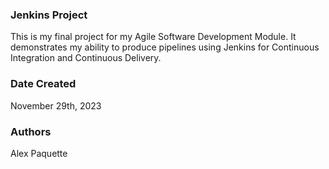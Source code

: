 ### Jenkins Project
This is my final project for my Agile Software Development Module. It demonstrates my ability to produce pipelines using Jenkins for Continuous Integration and Continuous Delivery.

### Date Created
November 29th, 2023

### Authors
Alex Paquette
